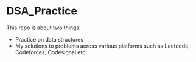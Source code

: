 # DSA_Practice
This repo is about two things:
  * Practice on data structures
  * My solutions to problems across various platforms such as Leetcode, Codeforces, Codesignal etc.
